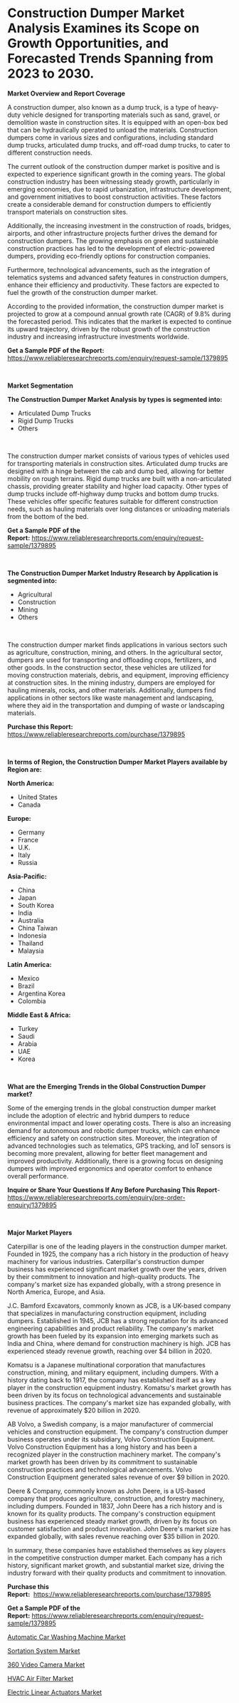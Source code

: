 <p><h1>Construction Dumper Market Analysis Examines its Scope on Growth Opportunities, and Forecasted Trends Spanning from 2023 to 2030.</h1></p><p><strong>Market Overview and Report Coverage</strong></p>
<p><p>A construction dumper, also known as a dump truck, is a type of heavy-duty vehicle designed for transporting materials such as sand, gravel, or demolition waste in construction sites. It is equipped with an open-box bed that can be hydraulically operated to unload the materials. Construction dumpers come in various sizes and configurations, including standard dump trucks, articulated dump trucks, and off-road dump trucks, to cater to different construction needs.</p><p>The current outlook of the construction dumper market is positive and is expected to experience significant growth in the coming years. The global construction industry has been witnessing steady growth, particularly in emerging economies, due to rapid urbanization, infrastructure development, and government initiatives to boost construction activities. These factors create a considerable demand for construction dumpers to efficiently transport materials on construction sites.</p><p>Additionally, the increasing investment in the construction of roads, bridges, airports, and other infrastructure projects further drives the demand for construction dumpers. The growing emphasis on green and sustainable construction practices has led to the development of electric-powered dumpers, providing eco-friendly options for construction companies.</p><p>Furthermore, technological advancements, such as the integration of telematics systems and advanced safety features in construction dumpers, enhance their efficiency and productivity. These factors are expected to fuel the growth of the construction dumper market.</p><p>According to the provided information, the construction dumper market is projected to grow at a compound annual growth rate (CAGR) of 9.8% during the forecasted period. This indicates that the market is expected to continue its upward trajectory, driven by the robust growth of the construction industry and increasing infrastructure investments worldwide.</p></p>
<p><strong>Get a Sample PDF of the Report:</strong> <a href="https://www.reliableresearchreports.com/enquiry/request-sample/1379895">https://www.reliableresearchreports.com/enquiry/request-sample/1379895</a></p>
<p>&nbsp;</p>
<p><strong>Market Segmentation</strong></p>
<p><strong>The Construction Dumper Market Analysis by types is segmented into:</strong></p>
<p><ul><li>Articulated Dump Trucks</li><li>Rigid Dump Trucks</li><li>Others</li></ul></p>
<p>&nbsp;</p>
<p><p>The construction dumper market consists of various types of vehicles used for transporting materials in construction sites. Articulated dump trucks are designed with a hinge between the cab and dump bed, allowing for better mobility on rough terrains. Rigid dump trucks are built with a non-articulated chassis, providing greater stability and higher load capacity. Other types of dump trucks include off-highway dump trucks and bottom dump trucks. These vehicles offer specific features suitable for different construction needs, such as hauling materials over long distances or unloading materials from the bottom of the bed.</p></p>
<p><strong>Get a Sample PDF of the Report:</strong>&nbsp;<a href="https://www.reliableresearchreports.com/enquiry/request-sample/1379895">https://www.reliableresearchreports.com/enquiry/request-sample/1379895</a></p>
<p>&nbsp;</p>
<p><strong>The Construction Dumper Market Industry Research by Application is segmented into:</strong></p>
<p><ul><li>Agricultural</li><li>Construction</li><li>Mining</li><li>Others</li></ul></p>
<p>&nbsp;</p>
<p><p>The construction dumper market finds applications in various sectors such as agriculture, construction, mining, and others. In the agricultural sector, dumpers are used for transporting and offloading crops, fertilizers, and other goods. In the construction sector, these vehicles are utilized for moving construction materials, debris, and equipment, improving efficiency at construction sites. In the mining industry, dumpers are employed for hauling minerals, rocks, and other materials. Additionally, dumpers find applications in other sectors like waste management and landscaping, where they aid in the transportation and dumping of waste or landscaping materials.</p></p>
<p><strong>Purchase this Report:</strong>&nbsp; <a href="https://www.reliableresearchreports.com/purchase/1379895">https://www.reliableresearchreports.com/purchase/1379895</a></p>
<p>&nbsp;</p>
<p><strong>In terms of Region, the Construction Dumper Market Players available by Region are:</strong></p>
<p>
    <p> <strong> North America: </strong>
        <ul>
            <li>United States</li>
            <li>Canada</li>
        </ul>
        </p> 
    <p> <strong> Europe: </strong>
        <ul>
            <li>Germany</li>
            <li>France</li>
            <li>U.K.</li>
            <li>Italy</li>
            <li>Russia</li>
        </ul>
        </p> 
    <p> <strong> Asia-Pacific: </strong>
        <ul>
            <li>China</li>
            <li>Japan</li>
            <li>South Korea</li>
            <li>India</li>
            <li>Australia</li>
            <li>China Taiwan</li>
            <li>Indonesia</li>
            <li>Thailand</li>
            <li>Malaysia</li>
        </ul>
        </p> 
    <p> <strong> Latin America: </strong>
        <ul>
            <li>Mexico</li>
            <li>Brazil</li>
            <li>Argentina Korea</li>
            <li>Colombia</li>
        </ul>
        </p> 
    <p> <strong> Middle East & Africa: </strong>
        <ul>
            <li>Turkey</li>
            <li>Saudi</li>
            <li>Arabia</li>
            <li>UAE</li>
            <li>Korea</li>
        </ul>
    </p>
    </p>
<p>&nbsp;</p>
<p><strong>What are the Emerging Trends in the Global Construction Dumper market?</strong></p>
<p><p>Some of the emerging trends in the global construction dumper market include the adoption of electric and hybrid dumpers to reduce environmental impact and lower operating costs. There is also an increasing demand for autonomous and robotic dumper trucks, which can enhance efficiency and safety on construction sites. Moreover, the integration of advanced technologies such as telematics, GPS tracking, and IoT sensors is becoming more prevalent, allowing for better fleet management and improved productivity. Additionally, there is a growing focus on designing dumpers with improved ergonomics and operator comfort to enhance overall performance.</p></p>
<p><strong>Inquire or Share Your Questions If Any Before Purchasing This Report</strong>- <a href="https://www.reliableresearchreports.com/enquiry/pre-order-enquiry/1379895">https://www.reliableresearchreports.com/enquiry/pre-order-enquiry/1379895</a></p>
<p>&nbsp;</p>
<p><strong>Major Market Players</strong></p>
<p><p>Caterpillar is one of the leading players in the construction dumper market. Founded in 1925, the company has a rich history in the production of heavy machinery for various industries. Caterpillar's construction dumper business has experienced significant market growth over the years, driven by their commitment to innovation and high-quality products. The company's market size has expanded globally, with a strong presence in North America, Europe, and Asia.</p><p>J.C. Bamford Excavators, commonly known as JCB, is a UK-based company that specializes in manufacturing construction equipment, including dumpers. Established in 1945, JCB has a strong reputation for its advanced engineering capabilities and product reliability. The company's market growth has been fueled by its expansion into emerging markets such as India and China, where demand for construction machinery is high. JCB has experienced steady revenue growth, reaching over $4 billion in 2020.</p><p>Komatsu is a Japanese multinational corporation that manufactures construction, mining, and military equipment, including dumpers. With a history dating back to 1917, the company has established itself as a key player in the construction equipment industry. Komatsu's market growth has been driven by its focus on technological advancements and sustainable business practices. The company's market size has expanded globally, with revenue of approximately $20 billion in 2020.</p><p>AB Volvo, a Swedish company, is a major manufacturer of commercial vehicles and construction equipment. The company's construction dumper business operates under its subsidiary, Volvo Construction Equipment. Volvo Construction Equipment has a long history and has been a recognized player in the construction machinery market. The company's market growth has been driven by its commitment to sustainable construction practices and technological advancements. Volvo Construction Equipment generated sales revenue of over $9 billion in 2020.</p><p>Deere & Company, commonly known as John Deere, is a US-based company that produces agriculture, construction, and forestry machinery, including dumpers. Founded in 1837, John Deere has a rich history and is known for its quality products. The company's construction equipment business has experienced steady market growth, driven by its focus on customer satisfaction and product innovation. John Deere's market size has expanded globally, with sales revenue reaching over $35 billion in 2020.</p><p>In summary, these companies have established themselves as key players in the competitive construction dumper market. Each company has a rich history, significant market growth, and substantial market size, driving the industry forward with their quality products and commitment to innovation.</p></p>
<p><strong>Purchase this Report:</strong>&nbsp;&nbsp;<a href="https://www.reliableresearchreports.com/purchase/1379895">https://www.reliableresearchreports.com/purchase/1379895</a></p>
<p></p>
<p><strong>Get a Sample PDF of the Report:</strong>&nbsp;<a href="https://www.reliableresearchreports.com/enquiry/request-sample/1379895">https://www.reliableresearchreports.com/enquiry/request-sample/1379895</a></p>
<p><p><a href="https://medium.com/@moribenton733320/automatic-car-washing-machine-market-size-cagr-trends-2024-2030-7ca282c1d8f6">Automatic Car Washing Machine Market</a></p><p><a href="https://www.linkedin.com/pulse/sortation-system-market-research-report-unlocks-analysis-uhbbe/">Sortation System Market</a></p><p><a href="https://medium.com/@jerez43343/360-video-camera-market-the-key-to-successful-business-strategy-forecast-till-2030-a8c5d6f4ec61">360 Video Camera Market</a></p><p><a href="https://www.linkedin.com/pulse/hvac-air-filter-market-size-growth-forecast-from-2023-2030-oktfe/">HVAC Air Filter Market</a></p><p><a href="https://www.linkedin.com/pulse/decoding-electric-linear-actuators-market-deep-dive-grpwe/">Electric Linear Actuators Market</a></p></p>